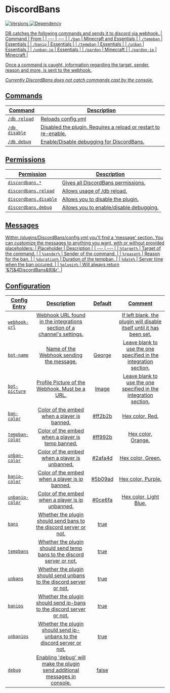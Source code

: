 # DiscordBans
<a href="" rel="nofollow"><img src="https://img.shields.io/badge/Versions-1.18%20--%201.19%2B-brightgreen?style=flat" alt="Versions" style="max-width: 100%;"/>
<a href="https://github.com/Valorless/ValorlessUtils" rel="nofollow"><img src="https://img.shields.io/badge/Requires-ValorlessUtils-red?style=flat" alt="Dependency" style="max-width: 100%;"/>
<br>

DB catches the following commands and sends it to discord via webhook.
| Command | From |
| --- | --- |
| `/ban` | Minecraft and Essentials |
| `/tempban` | Essentials |
| `/banip` | Essentials |
| `/tempban` | Essentials |
| `/unban` | Essentials |
| `/unban-ip` | Essentials |
| `/pardon` | Minecraft |
| `/pardon-ip` | Minecraft |

Once a command is caught, information regarding the target, sender, reason and more, is sent to the webhook.

*Currently DiscordBans does not catch commands cast by the console.*

## Commands
| Command | Description |
| --- | --- |
| `/db reload` | Reloads config.yml |
| `/db disable` | Disabled the plugin. Requires a reload or restart to re-enable. |
| `/db debug` | Enable/Disable debugging for DiscordBans. |
  
## Permissions
| Permission | Description |
| --- | --- |
| `discordbans.*` | Gives all DiscordBans permissions. |
| `discordbans.reload` | Allows usage of /db reload. |
| `discordbans.disable` | Allows you to disable the plugin. |
| `discordbans.debug` | Allows you to enable/disable debugging. |

## Messages

Within /plugins/DiscordBans/config.yml you'll find a 'message' section. You can customize the messages to anything you want, with or without provided placeholders:
| Placeholder | Description |
| --- | --- |
| `%target%` | Target of the command. |
| `%sender%` | Sender of the command. |
| `%reason%` | Reason for the ban. |
| `%duration%` | Duration of the tempban. |
| `%date%` | Server time when the ban occured. |
| `%plugin%` | Will always return '&7[&4DiscordBans&9]&r'. |

## Configuration
| Config Entry | Description | Default | Comment |
| --- | :---: | :---: | :---: |
| `webhook-url` | Webhook URL found in the integrations section of a channel's settings. |  | If left blank, the plugin will disable itself until it has been set. |
| `bot-name` | Name of the Webhook sending the message. | George | Leave blank to use the one specified in the integration section. |
| `bot-picture` | Profile Picture of the Webhook. Must be a URL. | [Image](https://i.pinimg.com/originals/bf/23/ca/bf23ca87c2a867e2b3b991e76d982abd.jpg) | Leave blank to use the one specified in the integration section. |
| `ban-color` | Color of the embed when a player is banned. | #ff2b2b | Hex color, Red. |
| `tempban-color` | Color of the embed when a player is temp banned. | #ff992b | Hex color, Orange. |
| `unban-color` | Color of the embed when a player is unbanned. | #2afa4d | Hex color, Green. |
| `banip-color` | Color of the embed when a player is ip banned. | #5b09ad | Hex color, Purple. |
| `unbanip-color` | Color of the embed when a player is ip unbanned. | #0ce6fa | Hex color, Light Blue. |
| `bans` | Whether the plugin should send bans to the discord server or not. | true |  |
| `tempbans` | Whether the plugin should send temp bans to the discord server or not. | true |  |
| `unbans` | Whether the plugin should send unbans to the discord server or not. | true |  |
| `banips` | Whether the plugin should send ip-bans to the discord server or not. | true |  |
| `unbanips` | Whether the plugin should send ip-unbans to the discord server or not. | true |  |
| `debug` | Enabling 'debug' will make the plugin send additional messages in console. | false |  |
